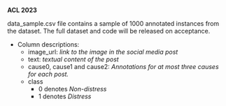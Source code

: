 
**ACL 2023**

data_sample.csv file contains a sample of 1000 annotated instances from the dataset. The full dataset and code will be released on acceptance.

- Column descriptions:
  - image_url: *link to the image in the social media post*
  - text: *textual content of the post*
  - cause0, cause1 and cause2: *Annotations for at most three causes for each post.*
  - class
    - 0 denotes *Non-distress*
    - 1 denotes *Distress*

